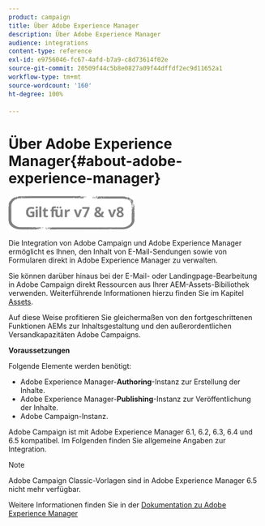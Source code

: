 ```yaml
---
product: campaign
title: Über Adobe Experience Manager
description: Über Adobe Experience Manager
audience: integrations
content-type: reference
exl-id: e9756046-fc67-4afd-b7a9-c8d73614f02e
source-git-commit: 20509f44c5b8e0827a09f44dffdf2ec9d11652a1
workflow-type: tm+mt
source-wordcount: '160'
ht-degree: 100%

---
```


# Über Adobe Experience Manager{#about-adobe-experience-manager}

![](../../assets/common.svg)

Die Integration von Adobe Campaign und Adobe Experience Manager ermöglicht es Ihnen, den Inhalt von E-Mail-Sendungen sowie von Formularen direkt in Adobe Experience Manager zu verwalten.

Sie können darüber hinaus bei der E-Mail- oder Landingpage-Bearbeitung in Adobe Campaign direkt Ressourcen aus Ihrer AEM-Assets-Bibiliothek verwenden. Weiterführende Informationen hierzu finden Sie im Kapitel [Assets](../../integrations/using/sharing-assets-with-adobe-experience-cloud.md).

Auf diese Weise profitieren Sie gleichermaßen von den fortgeschrittenen Funktionen AEMs zur Inhaltsgestaltung und den außerordentlichen Versandkapazitäten Adobe Campaigns.

**Voraussetzungen**

Folgende Elemente werden benötigt:

* Adobe Experience Manager-**Authoring**-Instanz zur Erstellung der Inhalte.
* Adobe Experience Manager-**Publishing**-Instanz zur Veröffentlichung der Inhalte.
* Adobe Campaign-Instanz.

Adobe Campaign ist mit Adobe Experience Manager 6.1, 6.2, 6.3, 6.4 und 6.5 kompatibel. Im Folgenden finden Sie allgemeine Angaben zur Integration.

>[!NOTE]
>
>Adobe Campaign Classic-Vorlagen sind in Adobe Experience Manager 6.5 nicht mehr verfügbar.

Weitere Informationen finden Sie in der [Dokumentation zu Adobe Experience Manager](https://experienceleague.adobe.com/docs/experience-manager-65/classic-ui/campaign/classic-personalization-ac-campaign.html?lang=de)
